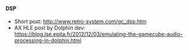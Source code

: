 #### DSP

- Short post: http://www.retro-system.com/gc_dsp.htm
- AX HLE post by Dolphin dev: https://blog.lse.epita.fr/2012/12/03/emulating-the-gamecube-audio-processing-in-dolphin.html